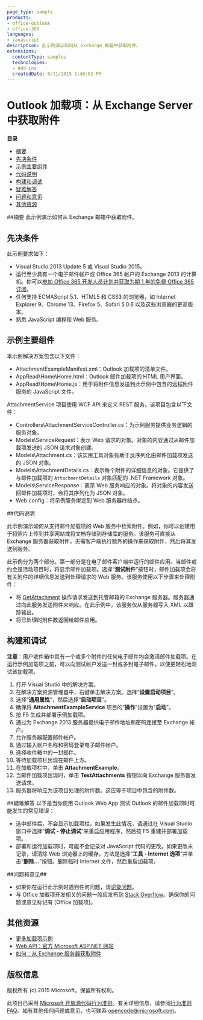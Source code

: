 ```yaml
---
page_type: sample
products:
- office-outlook
- office-365
languages:
- javascript
description: 此示例演示如何从 Exchange 邮箱中获取附件。
extensions:
  contentType: samples
  technologies:
  - Add-ins
  createdDate: 8/11/2015 1:48:02 PM
---
```

# Outlook 加载项：从 Exchange Server 中获取附件

**目录**

* [摘要](#summary)
* [先决条件](#prerequisites)
* [示例主要组件](#components)
* [代码说明](#codedescription)
* [构建和调试](#build)
* [疑难解答](#troubleshooting)
* [问题和意见](#questions)
* [其他资源](#additional-resources)

<a name="summary"></a>
##摘要
此示例演示如何从 Exchange 邮箱中获取附件。

<a name="prerequisites"></a>
## 先决条件 ##

此示例要求如下：  

  - Visual Studio 2013 Update 5 或 Visual Studio 2015。  
  - 运行至少具有一个电子邮件帐户或 Office 365 帐户的 Exchange 2013 的计算机。你可以[参加 Office 365 开发人员计划并获取为期 1 年的免费 Office 365 订阅](https://aka.ms/devprogramsignup)。
  - 任何支持 ECMAScript 5.1、HTML5 和 CSS3 的浏览器，如 Internet Explorer 9、Chrome 13、Firefox 5、Safari 5.0.6 以及这些浏览器的更高版本。
  - 熟悉 JavaScript 编程和 Web 服务。

<a name="components"></a>
## 示例主要组件
本示例解决方案包含以下文件：

- AttachmentExampleManifest.xml：Outlook 加载项的清单文件。
- AppRead\Home\Home.html：Outlook 邮件加载项的 HTML 用户界面。
- AppRead\Home\Home.js：用于将附件信息发送到此示例中包含的远程附件服务的 JavaScript 文件。

AttachmentService 项目使用 WCF API 来定义 REST 服务。该项目包含以下文件：

- Controllers\AttachmentServiceController.cs：为示例服务提供业务逻辑的服务对象。
- Models\ServiceRequest：表示 Web 请求的对象。对象的内容通过从邮件加载项发送的 JSON 请求对象创建。
- Models\Attachment.cs：该实用工具对象有助于反序列化由邮件加载项发送的 JSON 对象。
- Models\AttachmentDetails.cs：表示每个附件的详细信息的对象。它提供了与邮件加载项的 `AttachmentDetails` 对象匹配的 .NET Framework 对象。
- Models\ServiceResponse：表示 Web 服务响应的对象。将对象的内容发送回邮件加载项时，会将其序列化为 JSON 对象。
- Web.config：将示例服务绑定到 Web 服务器终结点。



<a name="codedescription"></a>
##代码说明

此示例演示如何从支持邮件加载项的 Web 服务中检索附件。例如，你可以创建用于将照片上传到共享网站或将文档存储到存储库的服务。该服务可直接从 Exchange 服务器获取附件，无需客户端执行额外的操作来获取附件，然后将其发送到服务。

此示例分为两个部分。第一部分是在电子邮件客户端中运行的邮件应用。当邮件或约会是活动项目时，将显示邮件加载项。选择“**测试附件**”按钮时，邮件加载项会将有关附件的详细信息发送到处理请求的 Web 服务。该服务使用以下步骤来处理附件：

- 将 [GetAttachment](http://msdn.microsoft.com/library/aa494316(v=exchg.150).aspx) 操作请求发送到托管邮箱的 Exchange 服务器。服务器通过向此服务发送附件来响应。在此示例中，该服务仅从服务器写入 XML 以跟踪输出。
- 将已处理的附件数返回给邮件应用。



<a name="build"></a>
## 构建和调试 ##
**注意**：用户收件箱中具有一个或多个附件的任何电子邮件均会激活邮件加载项。在运行示例加载项之前，可以向测试帐户发送一封或多封电子邮件，以便更轻松地测试该加载项。

1. 打开 Visual Studio 中的解决方案。
2. 在解决方案资源管理器中，右键单击解决方案。选择“**设置启动项目**”。 
3. 选择“**通用属性**”，然后选择“**启动项目**”。
4. 确保将 **AttachmentExampleService** 项目的“**操作**”设置为“**启动**”。
5. 按 F5 生成并部署示例加载项。
6. 通过为 Exchange 2013 服务器提供电子邮件地址和密码连接至 Exchange 帐户。
7. 允许服务器配置邮件帐户。
8. 通过输入帐户名称和密码登录电子邮件帐户。 
9. 选择收件箱中的一封邮件。
10. 等待加载项栏出现在邮件上方。
11. 在加载项栏中，单击 **AttachmentExample**。
12. 当邮件加载项出现时，单击 **TestAttachments** 按钮以向 Exchange 服务器发送请求。
13. 服务器将响应为该项目处理的附件数。这应等于项目中包含的附件数。

<a name="troubleshooting"></a>
##疑难解答
以下是当你使用 Outlook Web App 测试 Outlook 的邮件加载项时可能发生的常见错误：

- 选中邮件后，不会显示加载项栏。如果发生此情况，请通过在 Visual Studio 窗口中选择“**调试 - 停止调试**”来重启应用程序，然后按 F5 重建并部署加载项。 
- 部署和运行加载项时，可能不会记录对 JavaScript 代码的更改。如果更改未记录，请清除 Web 浏览器上的缓存，方法是选择“**工具 - Internet 选项**”并单击“**删除…**”按钮。删除临时 Internet 文件，然后重启加载项。 

<a name="questions"></a>
##问题和意见##

- 如果你在运行此示例时遇到任何问题，请[记录问题](https://github.com/OfficeDev/Outlook-Add-in-Javascript-GetAttachments/issues)。
- 与 Office 加载项开发相关的问题一般应发布到 [Stack Overflow](http://stackoverflow.com/questions/tagged/office-addins)。确保你的问题或意见标记有 [Office 加载项]。


<a name="additional-resources"></a>
## 其他资源 ##

- [更多加载项示例](https://github.com/OfficeDev?utf8=%E2%9C%93&query=-Add-in)
- [Web API：官方 Microsoft ASP.NET 网站](http://www.asp.net/web-api)
- [如何：从 Exchange 服务器获取附件](http://msdn.microsoft.com/library/dn148008.aspx)

## 版权信息
版权所有 (c) 2015 Microsoft。保留所有权利。


此项目已采用 [Microsoft 开放源代码行为准则](https://opensource.microsoft.com/codeofconduct/)。有关详细信息，请参阅[行为准则 FAQ](https://opensource.microsoft.com/codeofconduct/faq/)。如有其他任何问题或意见，也可联系 [opencode@microsoft.com](mailto:opencode@microsoft.com)。
